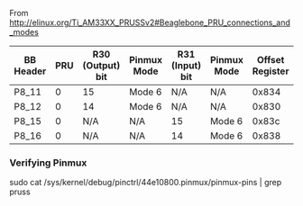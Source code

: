 From http://elinux.org/Ti_AM33XX_PRUSSv2#Beaglebone_PRU_connections_and_modes

BB Header|PRU|R30 (Output) bit|Pinmux Mode|R31 (Input) bit|Pinmux Mode|Offset Register
---------|---|----------------|-----------|---------------|-----------|---------------
P8_11|0|15|Mode 6|N/A|N/A|0x834
P8_12|0|14|Mode 6|N/A|N/A|0x830
P8_15|0|N/A|N/A|15|Mode 6|0x83c
P8_16|0|N/A|N/A|14|Mode 6|0x838


### Verifying Pinmux
sudo cat /sys/kernel/debug/pinctrl/44e10800.pinmux/pinmux-pins | grep pruss
